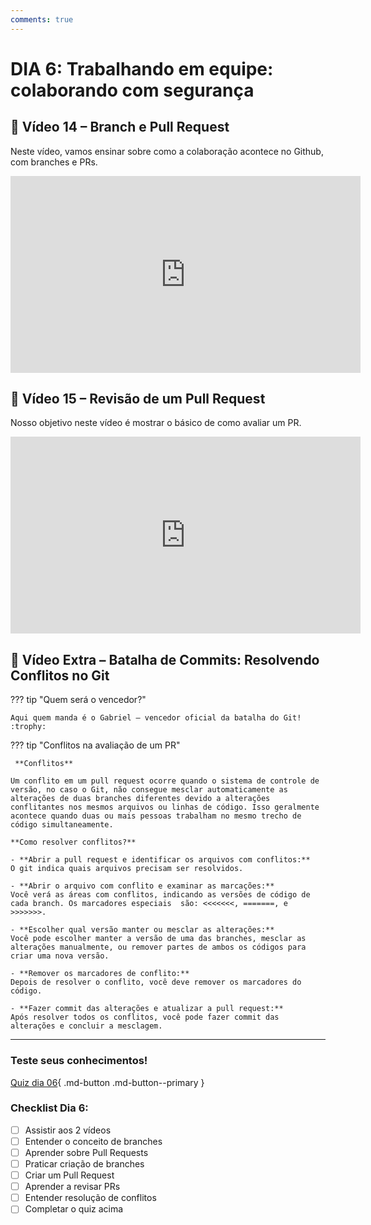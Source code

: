 ```yaml
---
comments: true
---
```


# DIA 6: Trabalhando em equipe: colaborando com segurança

## 🎥 Vídeo 14 – Branch e Pull Request

Neste vídeo, vamos ensinar sobre como a colaboração acontece no Github, com branches e PRs.

<iframe width="560" height="315" src="https://www.youtube.com/embed/YMHB0n4xezs?si=LnffBqb6Y4krZwag" title="YouTube video player" frameborder="0" allow="accelerometer; autoplay; clipboard-write; encrypted-media; gyroscope; picture-in-picture; web-share" referrerpolicy="strict-origin-when-cross-origin" allowfullscreen></iframe>

## 🎥 Vídeo 15 – Revisão de um Pull Request

Nosso objetivo neste vídeo é mostrar o básico de como avaliar um PR.

<iframe width="560" height="315" src="https://www.youtube.com/embed/E5Qh93eZiCA?si=pzURDuF1cYwQiGb3" title="YouTube video player" frameborder="0" allow="accelerometer; autoplay; clipboard-write; encrypted-media; gyroscope; picture-in-picture; web-share" referrerpolicy="strict-origin-when-cross-origin" allowfullscreen></iframe>

## 🎥 Vídeo Extra – Batalha de Commits: Resolvendo Conflitos no Git

??? tip "Quem será o vencedor?"

    Aqui quem manda é o Gabriel — vencedor oficial da batalha do Git! :trophy:

??? tip "Conflitos na avaliação de um PR"

     **Conflitos**

    Um conflito em um pull request ocorre quando o sistema de controle de versão, no caso o Git, não consegue mesclar automaticamente as alterações de duas branches diferentes devido a alterações conflitantes nos mesmos arquivos ou linhas de código. Isso geralmente acontece quando duas ou mais pessoas trabalham no mesmo trecho de código simultaneamente.

    **Como resolver conflitos?**

    - **Abrir a pull request e identificar os arquivos com conflitos:**
    O git indica quais arquivos precisam ser resolvidos.

    - **Abrir o arquivo com conflito e examinar as marcações:**
    Você verá as áreas com conflitos, indicando as versões de código de cada branch. Os marcadores especiais  são: <<<<<<<, =======, e >>>>>>>.

    - **Escolher qual versão manter ou mesclar as alterações:**
    Você pode escolher manter a versão de uma das branches, mesclar as alterações manualmente, ou remover partes de ambos os códigos para criar uma nova versão.

    - **Remover os marcadores de conflito:**
    Depois de resolver o conflito, você deve remover os marcadores do código.

    - **Fazer commit das alterações e atualizar a pull request:**
    Após resolver todos os conflitos, você pode fazer commit das alterações e concluir a mesclagem.

---

### Teste seus conhecimentos!

[Quiz dia 06](quiz_dia_06.md){ .md-button .md-button--primary }

### Checklist Dia 6:

- [ ] Assistir aos 2 vídeos
- [ ] Entender o conceito de branches
- [ ] Aprender sobre Pull Requests
- [ ] Praticar criação de branches
- [ ] Criar um Pull Request
- [ ] Aprender a revisar PRs
- [ ] Entender resolução de conflitos
- [ ] Completar o quiz acima
